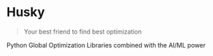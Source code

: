 # Husky
>Your best friend to find best optimization

Python Global Optimization Libraries combined with the AI/ML power